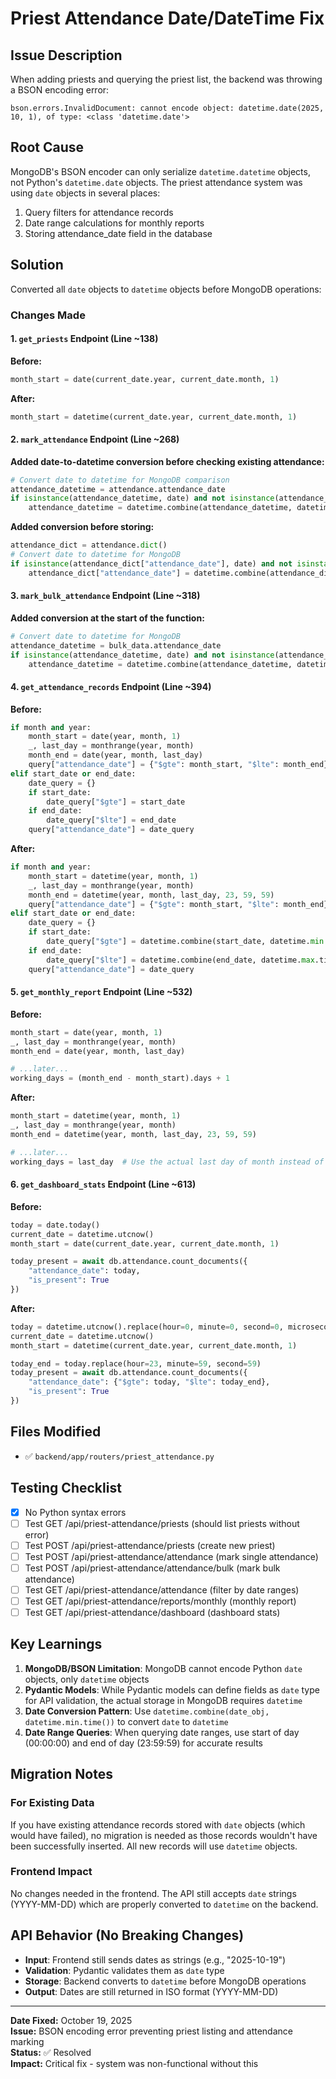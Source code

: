 # Priest Attendance Date/DateTime Fix

## Issue Description
When adding priests and querying the priest list, the backend was throwing a BSON encoding error:
```
bson.errors.InvalidDocument: cannot encode object: datetime.date(2025, 10, 1), of type: <class 'datetime.date'>
```

## Root Cause
MongoDB's BSON encoder can only serialize `datetime.datetime` objects, not Python's `datetime.date` objects. The priest attendance system was using `date` objects in several places:
1. Query filters for attendance records
2. Date range calculations for monthly reports
3. Storing attendance_date field in the database

## Solution
Converted all `date` objects to `datetime` objects before MongoDB operations:

### Changes Made

#### 1. `get_priests` Endpoint (Line ~138)
**Before:**
```python
month_start = date(current_date.year, current_date.month, 1)
```

**After:**
```python
month_start = datetime(current_date.year, current_date.month, 1)
```

#### 2. `mark_attendance` Endpoint (Line ~268)
**Added date-to-datetime conversion before checking existing attendance:**
```python
# Convert date to datetime for MongoDB comparison
attendance_datetime = attendance.attendance_date
if isinstance(attendance_datetime, date) and not isinstance(attendance_datetime, datetime):
    attendance_datetime = datetime.combine(attendance_datetime, datetime.min.time())
```

**Added conversion before storing:**
```python
attendance_dict = attendance.dict()
# Convert date to datetime for MongoDB
if isinstance(attendance_dict["attendance_date"], date) and not isinstance(attendance_dict["attendance_date"], datetime):
    attendance_dict["attendance_date"] = datetime.combine(attendance_dict["attendance_date"], datetime.min.time())
```

#### 3. `mark_bulk_attendance` Endpoint (Line ~318)
**Added conversion at the start of the function:**
```python
# Convert date to datetime for MongoDB
attendance_datetime = bulk_data.attendance_date
if isinstance(attendance_datetime, date) and not isinstance(attendance_datetime, datetime):
    attendance_datetime = datetime.combine(attendance_datetime, datetime.min.time())
```

#### 4. `get_attendance_records` Endpoint (Line ~394)
**Before:**
```python
if month and year:
    month_start = date(year, month, 1)
    _, last_day = monthrange(year, month)
    month_end = date(year, month, last_day)
    query["attendance_date"] = {"$gte": month_start, "$lte": month_end}
elif start_date or end_date:
    date_query = {}
    if start_date:
        date_query["$gte"] = start_date
    if end_date:
        date_query["$lte"] = end_date
    query["attendance_date"] = date_query
```

**After:**
```python
if month and year:
    month_start = datetime(year, month, 1)
    _, last_day = monthrange(year, month)
    month_end = datetime(year, month, last_day, 23, 59, 59)
    query["attendance_date"] = {"$gte": month_start, "$lte": month_end}
elif start_date or end_date:
    date_query = {}
    if start_date:
        date_query["$gte"] = datetime.combine(start_date, datetime.min.time())
    if end_date:
        date_query["$lte"] = datetime.combine(end_date, datetime.max.time())
    query["attendance_date"] = date_query
```

#### 5. `get_monthly_report` Endpoint (Line ~532)
**Before:**
```python
month_start = date(year, month, 1)
_, last_day = monthrange(year, month)
month_end = date(year, month, last_day)

# ...later...
working_days = (month_end - month_start).days + 1
```

**After:**
```python
month_start = datetime(year, month, 1)
_, last_day = monthrange(year, month)
month_end = datetime(year, month, last_day, 23, 59, 59)

# ...later...
working_days = last_day  # Use the actual last day of month instead of date arithmetic
```

#### 6. `get_dashboard_stats` Endpoint (Line ~613)
**Before:**
```python
today = date.today()
current_date = datetime.utcnow()
month_start = date(current_date.year, current_date.month, 1)

today_present = await db.attendance.count_documents({
    "attendance_date": today,
    "is_present": True
})
```

**After:**
```python
today = datetime.utcnow().replace(hour=0, minute=0, second=0, microsecond=0)
current_date = datetime.utcnow()
month_start = datetime(current_date.year, current_date.month, 1)

today_end = today.replace(hour=23, minute=59, second=59)
today_present = await db.attendance.count_documents({
    "attendance_date": {"$gte": today, "$lte": today_end},
    "is_present": True
})
```

## Files Modified
- ✅ `backend/app/routers/priest_attendance.py`

## Testing Checklist
- [x] No Python syntax errors
- [ ] Test GET /api/priest-attendance/priests (should list priests without error)
- [ ] Test POST /api/priest-attendance/priests (create new priest)
- [ ] Test POST /api/priest-attendance/attendance (mark single attendance)
- [ ] Test POST /api/priest-attendance/attendance/bulk (mark bulk attendance)
- [ ] Test GET /api/priest-attendance/attendance (filter by date ranges)
- [ ] Test GET /api/priest-attendance/reports/monthly (monthly report)
- [ ] Test GET /api/priest-attendance/dashboard (dashboard stats)

## Key Learnings
1. **MongoDB/BSON Limitation**: MongoDB cannot encode Python `date` objects, only `datetime` objects
2. **Pydantic Models**: While Pydantic models can define fields as `date` type for API validation, the actual storage in MongoDB requires `datetime`
3. **Date Conversion Pattern**: Use `datetime.combine(date_obj, datetime.min.time())` to convert `date` to `datetime`
4. **Date Range Queries**: When querying date ranges, use start of day (00:00:00) and end of day (23:59:59) for accurate results

## Migration Notes
### For Existing Data
If you have existing attendance records stored with `date` objects (which would have failed), no migration is needed as those records wouldn't have been successfully inserted. All new records will use `datetime` objects.

### Frontend Impact
No changes needed in the frontend. The API still accepts `date` strings (YYYY-MM-DD) which are properly converted to `datetime` on the backend.

## API Behavior (No Breaking Changes)
- **Input**: Frontend still sends dates as strings (e.g., "2025-10-19")
- **Validation**: Pydantic validates them as `date` type
- **Storage**: Backend converts to `datetime` before MongoDB operations
- **Output**: Dates are still returned in ISO format (YYYY-MM-DD)

---

**Date Fixed:** October 19, 2025  
**Issue:** BSON encoding error preventing priest listing and attendance marking  
**Status:** ✅ Resolved  
**Impact:** Critical fix - system was non-functional without this
